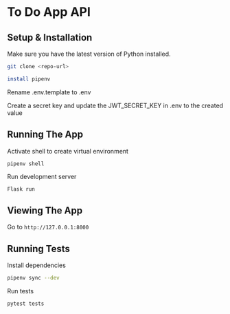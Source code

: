 # To Do App API

## Setup & Installation

Make sure you have the latest version of Python installed.

```bash
git clone <repo-url>
```

```bash
install pipenv
```

Rename .env.template to .env

Create a secret key and update the JWT_SECRET_KEY in .env to the created value

## Running The App

Activate shell to create virtual environment

```shell
pipenv shell
```

Run development server

```bash
Flask run
```

## Viewing The App

Go to `http://127.0.0.1:8000`

## Running Tests

Install dependencies

```bash
pipenv sync --dev
```

Run tests

```bash
pytest tests
```
